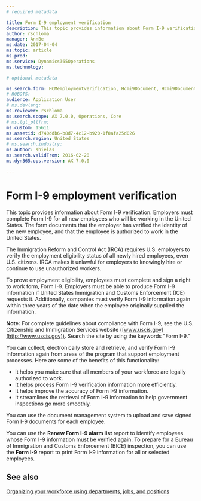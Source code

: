```yaml
---
# required metadata

title: Form I-9 employment verification
description: This topic provides information about Form I-9 verification. Employers must complete Form I-9 for all new employees who will be working in the United States. The form documents that the employer has verified the identity of the new employee, and that the employee is authorized to work in the United States.
author: rschloma
manager: AnnBe
ms.date: 2017-04-04
ms.topic: article
ms.prod: 
ms.service: Dynamics365Operations
ms.technology: 

# optional metadata

ms.search.form: HCMemploymentverification, Hcmi9Document, Hcmi9DocumentType
# ROBOTS: 
audience: Application User
# ms.devlang: 
ms.reviewer: rschloma
ms.search.scope: AX 7.0.0, Operations, Core
# ms.tgt_pltfrm: 
ms.custom: 15611
ms.assetid: d740ddb6-b8d7-4c12-b920-1f8afa25d026
ms.search.region: United States
# ms.search.industry: 
ms.author: shielas
ms.search.validFrom: 2016-02-28
ms.dyn365.ops.version: AX 7.0.0

---
```


# Form I-9 employment verification

This topic provides information about Form I-9 verification. Employers must complete Form I-9 for all new employees who will be working in the United States. The form documents that the employer has verified the identity of the new employee, and that the employee is authorized to work in the United States.

The Immigration Reform and Control Act (IRCA) requires U.S. employers to verify the employment eligibility status of all newly hired employees, even U.S. citizens. IRCA makes it unlawful for employers to knowingly hire or continue to use unauthorized workers. 

To prove employment eligibility, employees must complete and sign a right to work form, Form I-9. Employers must be able to produce Form I-9 information if United States Immigration and Customs Enforcement (ICE) requests it. Additionally, companies must verify Form I-9 information again within three years of the date when the employee originally supplied the information. 

**Note:** For complete guidelines about compliance with Form I-9, see the U.S. Citizenship and Immigration Services website ([www.uscis.gov](http://www.uscis.gov)). Search the site by using the keywords "Form I-9." 

You can collect, electronically store and retrieve, and verify Form I-9 information again from areas of the program that support employment processes. Here are some of the benefits of this functionality:

-   It helps you make sure that all members of your workforce are legally authorized to work.
-   It helps process Form I-9 verification information more efficiently.
-   It helps improve the accuracy of Form I-9 information.
-   It streamlines the retrieval of Form I-9 information to help government inspections go more smoothly.

You can use the document management system to upload and save signed Form I-9 documents for each employee. 

You can use the **Renew Form I-9 alarm list** report to identify employees whose Form I-9 information must be verified again. To prepare for a Bureau of Immigration and Customs Enforcement (BICE) inspection, you can use the **Form I-9** report to print Form I-9 information for all or selected employees.

See also
--------

[Organizing your workforce using departments, jobs, and positions](../departments-jobs-positions.md)

